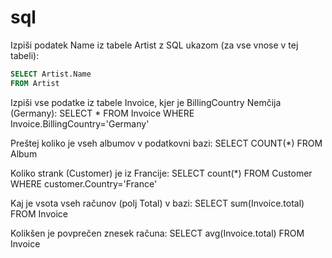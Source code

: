 # sql

Izpiši podatek Name iz tabele Artist z SQL ukazom (za vse vnose v tej tabeli):
```sql
SELECT Artist.Name
FROM Artist
```

Izpiši vse podatke iz tabele Invoice, kjer je BillingCountry Nemčija (Germany):
SELECT *
FROM Invoice
WHERE Invoice.BillingCountry='Germany'

Preštej koliko je vseh albumov v podatkovni bazi:
SELECT COUNT(*)
FROM Album

Koliko strank (Customer) je iz Francije:
SELECT count(*)
FROM Customer
WHERE customer.Country='France'

Kaj je vsota vseh računov (polj Total) v bazi:
SELECT sum(Invoice.total)
FROM Invoice

Kolikšen je povprečen znesek računa:
SELECT avg(Invoice.total)
FROM Invoice



